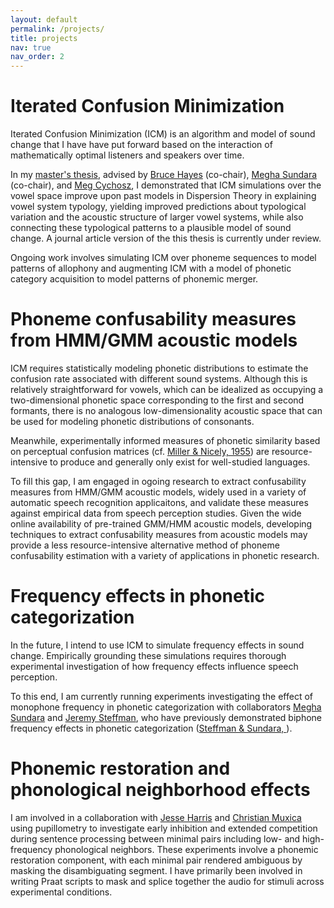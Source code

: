 ```yaml
---
layout: default
permalink: /projects/
title: projects
nav: true
nav_order: 2
---
```



# Iterated Confusion Minimization

Iterated Confusion Minimization (ICM) is an algorithm and model of sound change that I have have put forward based on the interaction of mathematically optimal listeners and speakers over time.

In my [master's thesis](https://www.proquest.com/docview/3116041345), advised by [Bruce Hayes](https://brucehayes.org/) (co-chair), [Megha Sundara](https://linguistics.ucla.edu/person/megha-sundara/) (co-chair), and [Meg Cychosz](https://megseekosh.github.io/), I demonstrated that ICM simulations over the vowel space improve upon past models in Dispersion Theory in explaining vowel system typology, yielding improved predictions about typological variation and the acoustic structure of larger vowel systems, while also connecting these typological patterns to a plausible model of sound change. A journal article version of the this thesis is currently under review.

Ongoing work involves simulating ICM over phoneme sequences to model patterns of allophony and augmenting ICM with a model of phonetic category acquisition to model patterns of phonemic merger.


# Phoneme confusability measures from HMM/GMM acoustic models

ICM requires statistically modeling phonetic distributions to estimate the confusion rate associated with different sound systems. Although this is relatively straightforward for vowels, which can be idealized as occupying a two-dimensional phonetic space corresponding to the first and second formants, there is no analogous low-dimensionality acoustic space that can be used for modeling phonetic distributions of consonants.

Meanwhile, experimentally informed measures of phonetic similarity based on perceptual confusion matrices (cf. [Miller & Nicely, 1955](http://jontalle.web.engr.illinois.edu/uploads/MISC/ReadingGroup.11/Papers/MillerandNicely_1955.pdf)) are resource-intensive to produce and generally only exist for well-studied languages. 

To fill this gap, I am engaged in ogoing research to extract confusability measures from HMM/GMM acoustic models, widely used in a variety of automatic speech recognition applicaitons, and validate these measures against empirical data from speech perception studies. Given the wide online availability of pre-trained GMM/HMM acoustic models, developing techniques to extract confusability measures from acoustic models may provide a less resource-intensive alternative method of phoneme confusability estimation with a variety of applications in phonetic research.


# Frequency effects in phonetic categorization

In the future, I intend to use ICM to simulate frequency effects in sound change. Empirically grounding these simulations requires thorough experimental investigation of how frequency effects influence speech perception.

To this end, I am currently running experiments investigating the effect of monophone frequency in phonetic categorization with collaborators [Megha Sundara](https://linguistics.ucla.edu/person/megha-sundara/) and [Jeremy Steffman](https://jsteffman.github.io/), who have previously demonstrated biphone frequency effects in phonetic categorization ([Steffman & Sundara, ](https://pubs.aip.org/asa/jel/article/3/12/125202/2929413)).

# Phonemic restoration and phonological neighborhood effects

I am involved in a collaboration with [Jesse Harris](https://jesseharris.netlify.app/) and [Christian Muxica](https://www.christian-muxica.com/) using pupillometry to investigate early inhibition and extended competition during sentence processing between minimal pairs including low- and high-frequency phonological neighbors. These experiments involve a phonemic restoration component, with each minimal pair rendered ambiguous by masking the disambiguating segment. I have primarily been involved in writing Praat scripts to mask and splice together the audio for stimuli across experimental conditions.
